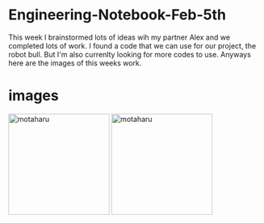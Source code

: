 # Engineering-Notebook-Feb-5th
This week I brainstormed lots of ideas wih my partner Alex and we completed lots of work.
I found a code that we can use for our project, the robot bull. But I'm also currenlty looking for more codes to use.
Anyways here are the images of this weeks work.
# images

<img src="images/m.jpg" alt="motaharu" width="200">

<img src="images/o.jpg" alt="motaharu" width="200">
